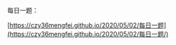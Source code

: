 每日一题：

[https://czy36mengfei.github.io/2020/05/02/每日一题](https://czy36mengfei.github.io/2020/05/02/每日一题/)

